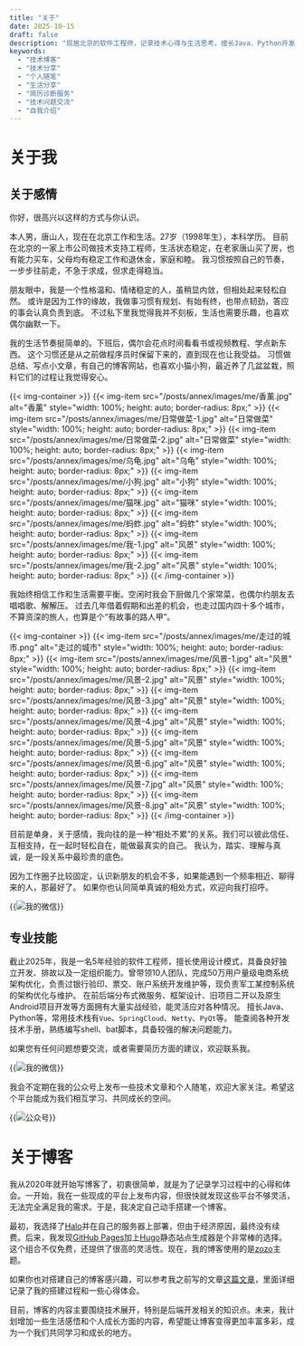 ```yaml
---
title: "关于"
date: 2025-10-15
draft: false
description: "现居北京的软件工程师，记录技术心得与生活思考。擅长Java、Python开发，热爱生活，乐于分享。"
keywords:
  - "技术博客"
  - "技术分享"
  - "个人随笔"
  - "生活分享"
  - "简历诊断服务"
  - "技术问题交流"
  - "自我介绍"
---
```


# 关于我
## 关于感情
你好，很高兴以这样的方式与你认识。

本人男，唐山人，现在在北京工作和生活。27岁（1998年生），本科学历。
目前在北京的一家上市公司做技术支持工程师，生活状态稳定，在老家唐山买了房，也有能力买车，父母均有稳定工作和退休金，家庭和睦。
我习惯按照自己的节奏，一步步往前走，不急于求成，但求走得稳当。

朋友眼中，我是一个性格温和、情绪稳定的人，虽稍显内敛，但相处起来轻松自然。
或许是因为工作的缘故，我做事习惯有规划、有始有终，也带点韧劲，答应的事会认真负责到底。
不过私下里我觉得我并不刻板，生活也需要乐趣，也喜欢偶尔幽默一下。

我的生活节奏挺简单的。下班后，偶尔会花点时间看看书或视频教程、学点新东西。
这个习惯还是从之前做程序员时保留下来的，直到现在也让我受益。
习惯做总结、写点小文章，有自己的博客网站，也喜欢小猫小狗，最近养了几盆盆栽，照料它们的过程让我觉得安心。

{{< img-container >}}
{{< img-item src="/posts/annex/images/me/香薰.jpg" alt="香薰" style="width: 100%; height: auto; border-radius: 8px;" >}}
{{< img-item src="/posts/annex/images/me/日常做菜-1.jpg" alt="日常做菜" style="width: 100%; height: auto; border-radius: 8px;" >}}
{{< img-item src="/posts/annex/images/me/日常做菜-2.jpg" alt="日常做菜" style="width: 100%; height: auto; border-radius: 8px;" >}}
{{< img-item src="/posts/annex/images/me/乌龟.jpg" alt="乌龟" style="width: 100%; height: auto; border-radius: 8px;" >}}
{{< img-item src="/posts/annex/images/me/小狗.jpg" alt="小狗" style="width: 100%; height: auto; border-radius: 8px;" >}}
{{< img-item src="/posts/annex/images/me/猫咪.jpg" alt="猫咪" style="width: 100%; height: auto; border-radius: 8px;" >}}
{{< img-item src="/posts/annex/images/me/蚂蚱.jpg" alt="蚂蚱" style="width: 100%; height: auto; border-radius: 8px;" >}}
{{< img-item src="/posts/annex/images/me/我-1.jpg" alt="风景" style="width: 100%; height: auto; border-radius: 8px;" >}}
{{< img-item src="/posts/annex/images/me/我-2.jpg" alt="风景" style="width: 100%; height: auto; border-radius: 8px;" >}}
{{< /img-container >}}

我始终相信工作和生活需要平衡。空闲时我会下厨做几个家常菜，也偶尔约朋友去唱唱歌、解解压。
过去几年借着假期和出差的机会，也走过国内四十多个城市，不算资深的旅人，也算是个“有故事的路人甲”。

{{< img-container >}}
{{< img-item src="/posts/annex/images/me/走过的城市.png" alt="走过的城市" style="width: 100%; height: auto; border-radius: 8px;" >}}
{{< img-item src="/posts/annex/images/me/风景-1.jpg" alt="风景" style="width: 100%; height: auto; border-radius: 8px;" >}}
{{< img-item src="/posts/annex/images/me/风景-2.jpg" alt="风景" style="width: 100%; height: auto; border-radius: 8px;" >}}
{{< img-item src="/posts/annex/images/me/风景-3.jpg" alt="风景" style="width: 100%; height: auto; border-radius: 8px;" >}}
{{< img-item src="/posts/annex/images/me/风景-4.jpg" alt="风景" style="width: 100%; height: auto; border-radius: 8px;" >}}
{{< img-item src="/posts/annex/images/me/风景-5.jpg" alt="风景" style="width: 100%; height: auto; border-radius: 8px;" >}}
{{< img-item src="/posts/annex/images/me/风景-6.jpg" alt="风景" style="width: 100%; height: auto; border-radius: 8px;" >}}
{{< img-item src="/posts/annex/images/me/风景-7.jpg" alt="风景" style="width: 100%; height: auto; border-radius: 8px;" >}}
{{< img-item src="/posts/annex/images/me/风景-8.jpg" alt="风景" style="width: 100%; height: auto; border-radius: 8px;" >}}
{{< /img-container >}}

目前是单身，关于感情，我向往的是一种“相处不累”的关系。我们可以彼此信任、互相支持，在一起时轻松自在，能做最真实的自己。
我认为，踏实、理解与真诚，是一段关系中最珍贵的底色。

因为工作圈子比较固定，认识新朋友的机会不多，如果能遇到一个频率相近、聊得来的人，那最好了。
如果你也认同简单真诚的相处方式，欢迎向我打招呼。

{{<img src="/posts/annex/images/me/我的微信.jpg" alt="我的微信" style="max-width: 50%; height: auto;">}}

## 专业技能
截止2025年，我是一名5年经验的软件工程师，擅长使用设计模式，具备良好独立开发、排故以及一定组织能力。曾带领10人团队，完成50万用户量级电商系统架构优化，负责过银行验印、票交、账户系统开发维护等，现负责军工某控制系统的架构优化与维护。
在前后端分布式微服务、框架设计、旧项目二开以及原生Android项目开发等方面拥有大量实战经验，能灵活应对各种情况。
擅长Java、Python等，常用技术栈有`Vue`、`SpringCloud`、`Netty`、`PyQt`等。
能查阅各种开发技术手册，熟练编写shell、bat脚本，具备较强的解决问题能力。

如果您有任何问题想要交流，或者需要简历方面的建议，欢迎联系我。

{{<img src="/posts/annex/images/me/我的微信.jpg" alt="我的微信" style="max-width: 50%; height: auto;">}}

我会不定期在我的公众号上发布一些技术文章和个人随笔，欢迎大家关注。希望这个平台能成为我们相互学习、共同成长的空间。

{{<img src="/posts/annex/images/me/公众号二维码.jpg" alt="公众号" style="max-width: 50%; height: auto;">}}

# 关于博客
我从2020年就开始写博客了，初衷很简单，就是为了记录学习过程中的心得和体会。一开始，我在一些现成的平台上发布内容，但很快就发现这些平台不够灵活，无法完全满足我的需求。于是，我决定自己动手搭建一个博客。

最初，我选择了[Halo](https://gitee.com/halo-dev/halo)并在自己的服务器上部署，但由于经济原因，最终没有续费。后来，我发现[GitHub Pages](https://docs.github.com/zh/pages/getting-started-with-github-pages)加上[Hugo](https://gohugo.io)静态站点生成器是个非常棒的选择。这个组合不仅免费，还提供了很高的灵活性。现在，我的博客使用的是[zozo](https://github.com/varkai/hugo-theme-zozo)主题。

如果你也对搭建自己的博客感兴趣，可以参考我之前写的文章[这篇文章](/posts/essays/github-build-blog/)，里面详细记录了我的搭建过程和一些心得体会。

目前，博客的内容主要围绕技术展开，特别是后端开发相关的知识点。未来，我计划增加一些生活感悟和个人成长方面的内容，希望能让博客变得更加丰富多彩，成为一个我们共同学习和成长的地方。


